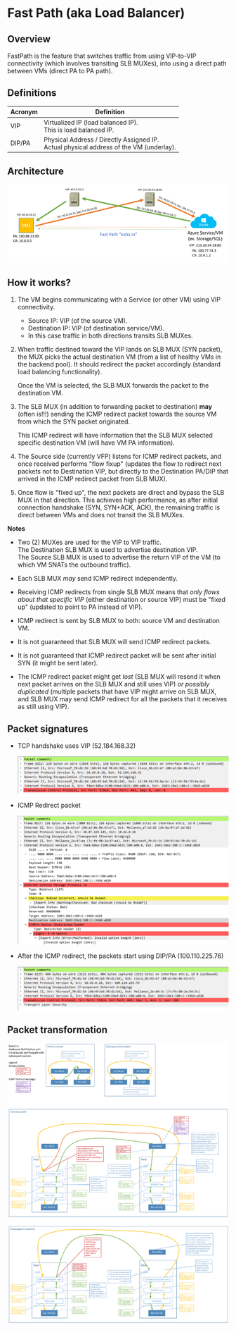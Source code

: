 # Fast Path (aka Load  Balancer)

## Overview

FastPath is the feature that switches traffic from using VIP-to-VIP 
connectivity (which involves transiting SLB MUXes), into using a direct
path between VMs (direct PA to PA path).

## Definitions

| Acronym | Definition |
|---------|------------|
| VIP     | Virtualized IP (load balanced IP). <br/> This is load balanced IP. |
| DIP/PA  | Physical Address / Directly Assigned IP. <br/> Actual physical address of the VM (underlay). |


## Architecture

![load-balancer-architecture](images/loadbalancer/load-balancer-architecture.png)

## How it works?

1. The VM begins communicating with a Service (or other VM) using VIP connectivity.
    - Source IP: VIP (of the source VM).
    - Destination IP: VIP (of destination service/VM).
    - In this case traffic in both directions transits SLB MUXes.

1. When traffic destined toward the VIP lands on SLB MUX (SYN packet), the MUX picks the actual 
destination VM (from a list of healthy VMs in the backend pool). 
It should redirect the packet accordingly (standard load balancing functionality).

    Once the VM is selected, the SLB MUX forwards the packet to the destination VM.

1. The SLB MUX (in addition to forwarding packet to destination) **may** (often is!!!) 
sending the ICMP redirect packet towards the source VM from which the SYN packet originated.

    This ICMP redirect will have information that the SLB MUX selected specific destination VM (will have VM PA information).

1. The Source side (currently VFP) listens for ICMP redirect packets, and once received 
performs "flow fixup" (updates the flow to redirect next packets not to Destination VIP, 
but directly to the Destination PA/DIP that arrived in the ICMP redirect packet from SLB MUX).

1. Once flow is "fixed up", the next packets are direct and bypass the SLB MUX in that direction. 
This achieves high performance, as after initial connection handshake (SYN, SYN+ACK, ACK), the remaining 
traffic is direct between VMs and does not transit the SLB MUXes.

**Notes**

-   Two (2) MUXes are used for the VIP to VIP traffic.\
    The Destination SLB MUX is used to advertise destination VIP.\
    The Source SLB MUX is used to advertise the return VIP of the VM (to
    which VM SNATs the outbound traffic).

-   Each SLB MUX *may* send ICMP redirect independently.

-   Receiving ICMP redirects from single SLB MUX means that *only flows
    about that specific VIP* (either destination or source VIP) must be
    "fixed up" (updated to point to PA instead of VIP).

-   ICMP redirect is sent by SLB MUX to both: source VM and destination
    VM.

-   It is not guaranteed that SLB MUX will send ICMP redirect packets.

-   It is not guaranteed that ICMP redirect packet will be sent after
    initial SYN (it might be sent later).

-   The ICMP redirect packet might get *lost* (SLB MUX will resend it
    when next packet arrives on the SLB MUX and still uses VIP) *or
    possibly duplicated* (multiple packets that have VIP might arrive on
    SLB MUX, and SLB MUX may send ICMP redirect for all the packets that
    it receives as still using VIP).

## Packet signatures

- TCP handshake uses VIP (52.184.168.32)

    ![TCP-handshake](images/loadbalancer/TCP-handshake.png)

- ICMP Redirect packet

    ![ICMP-redirect.png](images/loadbalancer/ICMP-redirect.png)

- After the ICMP redirect, the packets start using DIP/PA (100.110.225.76)

    ![after-ICMP-redirect](images/loadbalancer/after-ICMP-redirect.png)

## Packet transformation

![packet-transform](images/loadbalancer/packet-transform.png)
